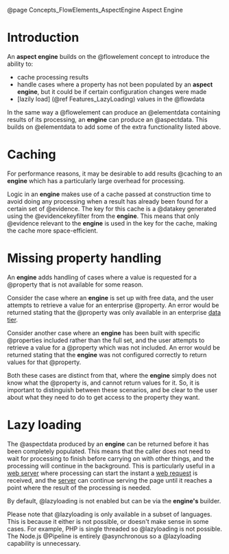 @page Concepts_FlowElements_AspectEngine Aspect Engine

# Introduction

An **aspect engine** builds on the @flowelement concept to introduce the ability to:
* cache processing results
* handle cases where a property has not been populated by an **aspect engine**, but it could be if certain configuration changes were made
* [lazily load] (@ref Features_LazyLoading) values in the @flowdata

In the same way a @flowelement can produce an @elementdata containing results of its processing, an 
**engine** can produce an @aspectdata. This builds on @elementdata to add some of the extra functionality
listed above.


# Caching

For performance reasons, it may be desirable to add results @caching to an **engine** which has a particularly large overhead for 
processing.

Logic in an **engine** makes use of a cache passed at construction time to avoid doing any processing when a result has already been found
for a certain set of @evidence. The key for this cache is a @datakey generated using the @evidencekeyfilter from the **engine**.
This means that only @evidence relevant to the **engine** is used in the key for the cache, making the cache more space-efficient.


# Missing property handling

An **engine** adds handling of cases where a value is requested for a @property that is not available for some reason.

Consider the case where an **engine** is set up with free data, and the user attempts to retrieve a value for an enterprise @property.
An error would be returned stating that the @property was only available in an enterprise [data tier](@term{DataTier}).

Consider another case where an **engine** has been built with specific @properties included rather than the full set, and the user
attempts to retrieve a value for a @property which was not included. An error would be returned stating that the **engine** was not
configured correctly to return values for that @property.

Both these cases are distinct from that, where the **engine** simply does not know what the @property is, and cannot return values
for it. So, it is important to distinguish between these scenarios, and be clear to the user about what they need to do to get 
access to the property they want.


# Lazy loading

The @aspectdata produced by an **engine** can be returned before it has been completely populated. This means that the caller does not
need to wait for processing to finish before carrying on with other things, and the processing will continue in the background. This is
particularly useful in a [web server](@term{WebServer}) where processing can start the instant a [web request](@term{WebRequest}) is
received, and the [server](@term{WebServer}) can continue serving the page until it reaches a point where the result of the processing
is needed.

By default, @lazyloading is not enabled but can be via the **engine's** builder.

Please note that @lazyloading is only available in a subset of languages. This is because it either is not possible, or doesn't make sense
in some cases.
For example, PHP is single threaded so @lazyloading is not possible.
The Node.js @Pipeline is entirely @asynchronous so a @lazyloading capability is unnecessary.